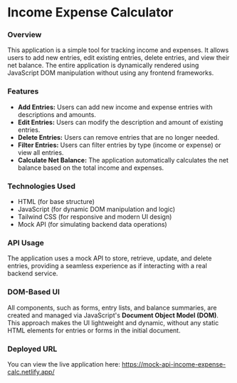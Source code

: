 <h1>Income Expense Calculator</h1> <h3>Overview</h3> <p>This application is a simple tool for tracking income and expenses. It allows users to add new entries, edit existing entries, delete entries, and view their net balance. The entire application is dynamically rendered using JavaScript DOM manipulation without using any frontend frameworks.</p> <h3>Features</h3> <ul> <li><b>Add Entries:</b> Users can add new income and expense entries with descriptions and amounts.</li> <li><b>Edit Entries:</b> Users can modify the description and amount of existing entries.</li> <li><b>Delete Entries:</b> Users can remove entries that are no longer needed.</li> <li><b>Filter Entries:</b> Users can filter entries by type (income or expense) or view all entries.</li> <li><b>Calculate Net Balance:</b> The application automatically calculates the net balance based on the total income and expenses.</li> </ul> <h3>Technologies Used</h3> <ul> <li>HTML (for base structure)</li> <li>JavaScript (for dynamic DOM manipulation and logic)</li> <li>Tailwind CSS (for responsive and modern UI design)</li> <li>Mock API (for simulating backend data operations)</li> </ul> <h3>API Usage</h3> <p>The application uses a mock API to store, retrieve, update, and delete entries, providing a seamless experience as if interacting with a real backend service.</p> <h3>DOM-Based UI</h3> <p>All components, such as forms, entry lists, and balance summaries, are created and managed via JavaScript's <b>Document Object Model (DOM)</b>. This approach makes the UI lightweight and dynamic, without any static HTML elements for entries or forms in the initial document.</p> <h3>Deployed URL</h3> <p>You can view the live application here: <a href="https://mock-api-income-expense-calc.netlify.app/" target="_blank" rel="noopener noreferrer">https://mock-api-income-expense-calc.netlify.app/</a></p>
